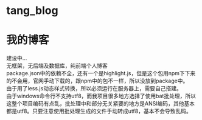 # tang_blog
# 我的博客

建设中...   
无框架，无后端及数据库，纯前端个人博客   
package.json中的依赖不全，还有一个是highlight.js，但是这个包用npm下下来的不会用，官网手动下载的，跟npm中的包不一样，所以没放到package中。   
由于用了less.js动态样式转换，所以必须运行在服务器上，需要自己搭建。   
由于windows命令行不支持utf8，而我项目很多地方选择了使用bat批处理，所以这整个项目编码有点乱，批处理中和部分无关紧要的地方是ANSI编码，其他基本都是utf8。只要注意使用批处理生成的文件手动转成utf8，基本不会导致乱码。   
